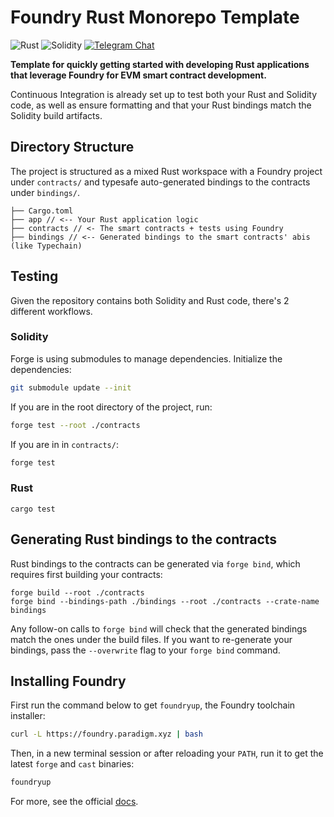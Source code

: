 # Foundry Rust Monorepo Template

![Rust](https://github.com/gakonst/foundry-rust-template/workflows/Rust/badge.svg)
![Solidity](https://github.com/gakonst/foundry-rust-template/workflows/Solidity/badge.svg)
[![Telegram Chat][tg-badge]][tg-url]

[tg-badge]:
  https://img.shields.io/endpoint?color=neon&style=flat-square&url=https%3A%2F%2Ftg.sumanjay.workers.dev%2Ffoundry_rs
[tg-url]: https://t.me/foundry_rs

**Template for quickly getting started with developing Rust applications that
leverage Foundry for EVM smart contract development.**

Continuous Integration is already set up to test both your Rust and Solidity
code, as well as ensure formatting and that your Rust bindings match the
Solidity build artifacts.

## Directory Structure

The project is structured as a mixed Rust workspace with a Foundry project under
`contracts/` and typesafe auto-generated bindings to the contracts under
`bindings/`.

```
├── Cargo.toml
├── app // <-- Your Rust application logic
├── contracts // <- The smart contracts + tests using Foundry
├── bindings // <-- Generated bindings to the smart contracts' abis (like Typechain)
```

## Testing

Given the repository contains both Solidity and Rust code, there's 2 different
workflows.

### Solidity

Forge is using submodules to manage dependencies. Initialize the dependencies:

```bash
git submodule update --init
```

If you are in the root directory of the project, run:

```bash
forge test --root ./contracts
```

If you are in in `contracts/`:

```bash
forge test
```

### Rust

```
cargo test
```

## Generating Rust bindings to the contracts

Rust bindings to the contracts can be generated via `forge bind`, which requires
first building your contracts:

```
forge build --root ./contracts
forge bind --bindings-path ./bindings --root ./contracts --crate-name bindings
```

Any follow-on calls to `forge bind` will check that the generated bindings match
the ones under the build files. If you want to re-generate your bindings, pass
the `--overwrite` flag to your `forge bind` command.

## Installing Foundry

First run the command below to get `foundryup`, the Foundry toolchain installer:

```sh
curl -L https://foundry.paradigm.xyz | bash
```

Then, in a new terminal session or after reloading your `PATH`, run it to get
the latest `forge` and `cast` binaries:

```sh
foundryup
```

For more, see the official
[docs](https://github.com/gakonst/foundry#installation).
